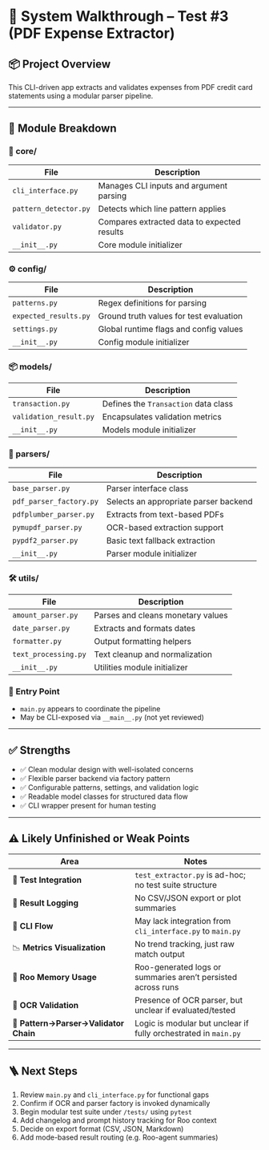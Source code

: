 # 🧭 System Walkthrough – Test #3 (PDF Expense Extractor)

## 📦 Project Overview
This CLI-driven app extracts and validates expenses from PDF credit card statements using a modular parser pipeline.

---

## 🧱 Module Breakdown

### 🔧 core/
| File | Description |
|------|-------------|
| `cli_interface.py` | Manages CLI inputs and argument parsing |
| `pattern_detector.py` | Detects which line pattern applies |
| `validator.py` | Compares extracted data to expected results |
| `__init__.py` | Core module initializer |

### ⚙️ config/
| File | Description |
|------|-------------|
| `patterns.py` | Regex definitions for parsing |
| `expected_results.py` | Ground truth values for test evaluation |
| `settings.py` | Global runtime flags and config values |
| `__init__.py` | Config module initializer |

### 📦 models/
| File | Description |
|------|-------------|
| `transaction.py` | Defines the `Transaction` data class |
| `validation_result.py` | Encapsulates validation metrics |
| `__init__.py` | Models module initializer |

### 📄 parsers/
| File | Description |
|------|-------------|
| `base_parser.py` | Parser interface class |
| `pdf_parser_factory.py` | Selects an appropriate parser backend |
| `pdfplumber_parser.py` | Extracts from text-based PDFs |
| `pymupdf_parser.py` | OCR-based extraction support |
| `pypdf2_parser.py` | Basic text fallback extraction |
| `__init__.py` | Parser module initializer |

### 🛠 utils/
| File | Description |
|------|-------------|
| `amount_parser.py` | Parses and cleans monetary values |
| `date_parser.py` | Extracts and formats dates |
| `formatter.py` | Output formatting helpers |
| `text_processing.py` | Text cleanup and normalization |
| `__init__.py` | Utilities module initializer |

### 🚪 Entry Point
- `main.py` appears to coordinate the pipeline
- May be CLI-exposed via `__main__.py` (not yet reviewed)

---

## ✅ Strengths

- ✅ Clean modular design with well-isolated concerns
- ✅ Flexible parser backend via factory pattern
- ✅ Configurable patterns, settings, and validation logic
- ✅ Readable model classes for structured data flow
- ✅ CLI wrapper present for human testing

---

## ⚠️ Likely Unfinished or Weak Points

| Area | Notes |
|------|-------|
| 🧪 **Test Integration** | `test_extractor.py` is ad-hoc; no test suite structure |
| 🧾 **Result Logging** | No CSV/JSON export or plot summaries |
| 🔁 **CLI Flow** | May lack integration from `cli_interface.py` to `main.py` |
| 📉 **Metrics Visualization** | No trend tracking, just raw match output |
| 🧠 **Roo Memory Usage** | Roo-generated logs or summaries aren’t persisted across runs |
| 🧪 **OCR Validation** | Presence of OCR parser, but unclear if evaluated/tested |
| 🔁 **Pattern→Parser→Validator Chain** | Logic is modular but unclear if fully orchestrated in `main.py`

---

## 🪜 Next Steps

1. Review `main.py` and `cli_interface.py` for functional gaps
2. Confirm if OCR and parser factory is invoked dynamically
3. Begin modular test suite under `/tests/` using `pytest`
4. Add changelog and prompt history tracking for Roo context
5. Decide on export format (CSV, JSON, Markdown)
6. Add mode-based result routing (e.g. Roo-agent summaries)
